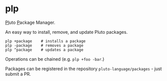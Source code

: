 # plp

[Pl](#)uto [P](#)ackage Manager.

An easy way to install, remove, and update Pluto packages.

```
plp +package    # installs a package
plp -package    # removes a package
plp ^package    # updates a package
```

Operations can be chained (e.g. `plp +foo -bar`.)

Packages can be registered in the repository `pluto-language/packages` -
just submit a PR.

